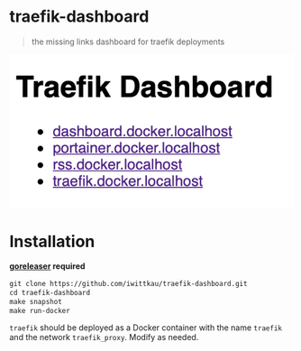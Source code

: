 traefik-dashboard
===

> the missing links dashboard for traefik deployments 

![](_docs/screenshot.png)

# Installation

**[goreleaser](https://goreleaser.com/) required**

```
git clone https://github.com/iwittkau/traefik-dashboard.git
cd traefik-dashboard
make snapshot
make run-docker
``` 

`traefik` should be deployed as a Docker container with the name `traefik` and the network `traefik_proxy`. Modify as needed.